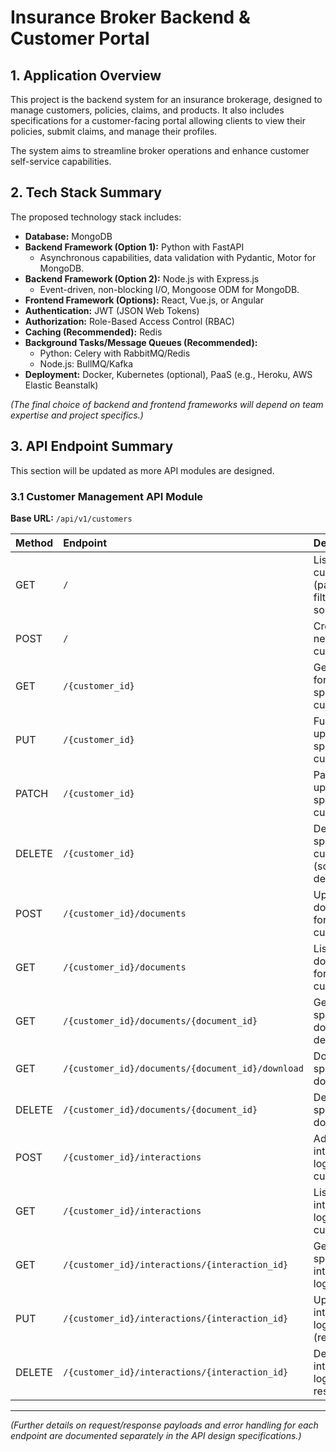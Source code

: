 # Insurance Broker Backend & Customer Portal

## 1. Application Overview

This project is the backend system for an insurance brokerage, designed to manage customers, policies, claims, and products. It also includes specifications for a customer-facing portal allowing clients to view their policies, submit claims, and manage their profiles.

The system aims to streamline broker operations and enhance customer self-service capabilities.

## 2. Tech Stack Summary

The proposed technology stack includes:

*   **Database:** MongoDB
*   **Backend Framework (Option 1):** Python with FastAPI
    *   Asynchronous capabilities, data validation with Pydantic, Motor for MongoDB.
*   **Backend Framework (Option 2):** Node.js with Express.js
    *   Event-driven, non-blocking I/O, Mongoose ODM for MongoDB.
*   **Frontend Framework (Options):** React, Vue.js, or Angular
*   **Authentication:** JWT (JSON Web Tokens)
*   **Authorization:** Role-Based Access Control (RBAC)
*   **Caching (Recommended):** Redis
*   **Background Tasks/Message Queues (Recommended):**
    *   Python: Celery with RabbitMQ/Redis
    *   Node.js: BullMQ/Kafka
*   **Deployment:** Docker, Kubernetes (optional), PaaS (e.g., Heroku, AWS Elastic Beanstalk)

*(The final choice of backend and frontend frameworks will depend on team expertise and project specifics.)*

## 3. API Endpoint Summary

This section will be updated as more API modules are designed.

### 3.1 Customer Management API Module

**Base URL:** `/api/v1/customers`

| Method | Endpoint                                     | Description                                  |
| :----- | :------------------------------------------- | :------------------------------------------- |
| GET    | `/`                                          | List customers (paginated, filterable, sortable) |
| POST   | `/`                                          | Create a new customer                        |
| GET    | `/{customer_id}`                             | Get details for a specific customer          |
| PUT    | `/{customer_id}`                             | Fully update a specific customer             |
| PATCH  | `/{customer_id}`                             | Partially update a specific customer         |
| DELETE | `/{customer_id}`                             | Delete a specific customer (soft delete)     |
| POST   | `/{customer_id}/documents`                   | Upload a document for a customer             |
| GET    | `/{customer_id}/documents`                   | List documents for a customer                |
| GET    | `/{customer_id}/documents/{document_id}`       | Get a specific document's details            |
| GET    | `/{customer_id}/documents/{document_id}/download` | Download a specific document               |
| DELETE | `/{customer_id}/documents/{document_id}`       | Delete a specific document                   |
| POST   | `/{customer_id}/interactions`                | Add an interaction log for a customer        |
| GET    | `/{customer_id}/interactions`                | List interaction logs for a customer         |
| GET    | `/{customer_id}/interactions/{interaction_id}` | Get a specific interaction log's details     |
| PUT    | `/{customer_id}/interactions/{interaction_id}` | Update an interaction log (restricted)       |
| DELETE | `/{customer_id}/interactions/{interaction_id}` | Delete an interaction log (highly restricted)|

---
*(Further details on request/response payloads and error handling for each endpoint are documented separately in the API design specifications.)*
